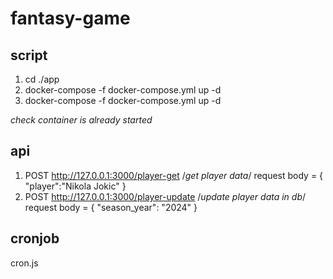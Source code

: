 # fantasy-game

## script
1. cd ./app
2. docker-compose -f docker-compose.yml up -d 
3. docker-compose -f docker-compose.yml up -d 

*check container is already started* 

## api
1. POST http://127.0.0.1:3000/player-get /*get player data*/
    request body = {
        "player":"Nikola Jokic"
    }
2. POST http://127.0.0.1:3000/player-update /*update player data in db*/
    request body = {
        "season_year": "2024"
    }

## cronjob
cron.js
